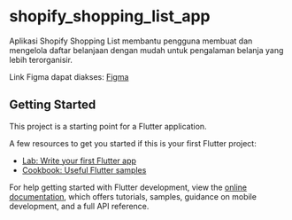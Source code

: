 # shopify_shopping_list_app

Aplikasi Shopify Shopping List membantu pengguna membuat dan mengelola daftar belanjaan dengan mudah untuk pengalaman belanja yang lebih terorganisir.

Link Figma dapat diakses: [Figma](https://www.figma.com/design/UYg73i1FwAJw2Gar6qHw3F/Design-App-Shopify%3A-List-Belanjaan?node-id=0-1&t=MNz6IzK6UnhgFKiA-1)
## Getting Started

This project is a starting point for a Flutter application.

A few resources to get you started if this is your first Flutter project:

- [Lab: Write your first Flutter app](https://docs.flutter.dev/get-started/codelab)
- [Cookbook: Useful Flutter samples](https://docs.flutter.dev/cookbook)

For help getting started with Flutter development, view the
[online documentation](https://docs.flutter.dev/), which offers tutorials,
samples, guidance on mobile development, and a full API reference.

